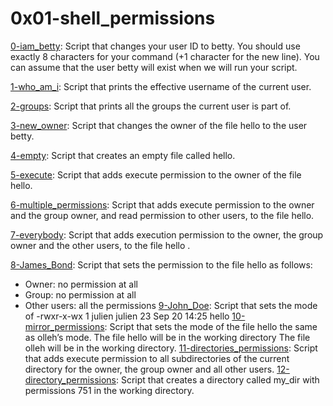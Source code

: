 # 0x01-shell_permissions  

[0-iam_betty](https://github.com/vessoutraore/alx-system_engineering-devops/tree/master/0x01-shell_permissions/0-iam_betty "0-iam_betty"): Script that changes your user ID to betty. You should use exactly 8 characters for your command (+1 character for the new line). You can assume that the user betty will exist when we will run your script.

[1-who_am_i](https://github.com/vessoutraore/alx-system_engineering-devops/tree/master/0x01-shell_permissions/1-who_am_i "1-who_am_i"): Script that prints the effective username of the current user.

[2-groups](https://github.com/vessoutraore/alx-system_engineering-devops/tree/master/0x01-shell_permissions/2-groups "2-groups"): Script that prints all the groups the current user is part of.

[3-new_owner](https://github.com/vessoutraore/alx-system_engineering-devops/tree/master/0x01-shell_permissions/3-new_owner "3-new_owner"): Script that changes the owner of the file hello to the user betty.

[4-empty](https://github.com/vessoutraore/alx-system_engineering-devops/tree/master/0x01-shell_permissions/4-empty "4-empty"): Script that creates an empty file called hello.

[5-execute](https://github.com/vessoutraore/alx-system_engineering-devops/tree/master/0x01-shell_permissions/5-execute "5-execute"): Script that adds execute permission to the owner of the file hello.

[6-multiple_permissions](https://github.com/vessoutraore/alx-system_engineering-devops/tree/master/0x01-shell_permissions/6-multiple_permissions "6-multiple_permissions"): Script that adds execute permission to the owner and the group owner, and read permission to other users, to the file hello.

[7-everybody](https://github.com/vessoutraore/alx-system_engineering-devops/tree/master/0x01-shell_permissions/7-everybody "7-everybody"): Script that adds execution permission to the owner, the group owner and the other users, to the file hello . 

[8-James_Bond](https://github.com/vessoutraore/alx-system_engineering-devops/tree/master/0x01-shell_permissions/8-James_Bond "8-James_Bond"): Script that sets the permission to the file hello as follows:
* Owner: no permission at all
* Group: no permission at all
* Other users: all the permissions
[9-John_Doe](https://github.com/vessoutraore/alx-system_engineering-devops/tree/master/0x01-shell_permissions/9-John_Doe "9-John_Doe"): Script that sets the mode of -rwxr-x-wx 1 julien julien 23 Sep 20 14:25 hello
[10-mirror_permissions](https://github.com/vessoutraore/alx-system_engineering-devops/tree/master/0x01-shell_permissions/10-mirror_permissions "10-mirror_permissions"): Script that sets the mode of the file hello the same as olleh’s mode. The file hello will be in the working directory The file olleh will be in the working directory. 
[11-directories_permissions](https://github.com/vessoutraore/alx-system_engineering-devops/tree/master/0x01-shell_permissions/11-directories_permissions "11-directories_permissions"): Script that  adds execute permission to all subdirectories of the current directory for the owner, the group owner and all other users.
[12-directory_permissions](https://github.com/vessoutraore/alx-system_engineering-devops/tree/master/0x01-shell_permissions/12-directory_permissions "12-directory_permissions"): Script that creates a directory called my_dir with permissions 751 in the working directory.
